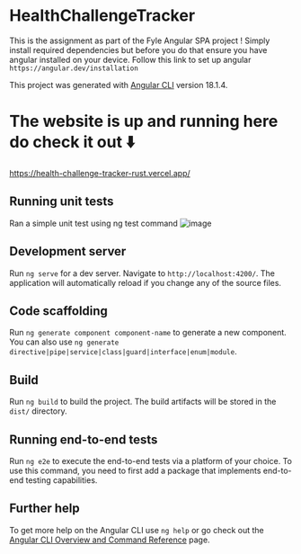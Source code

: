 # HealthChallengeTracker

This is the assignment as part of the Fyle Angular SPA project ! 
Simply install required dependencies but before you do that ensure you have angular installed on your device. Follow this link to set up angular `https://angular.dev/installation`

This project was generated with [Angular CLI](https://github.com/angular/angular-cli) version 18.1.4.
# The website is up and running here do check it out ⬇️
https://health-challenge-tracker-rust.vercel.app/

## Running unit tests
Ran a simple unit test using ng test command
![image](https://github.com/user-attachments/assets/e48caef3-efe0-46f1-a388-ed71a7e7f6b1)


## Development server

Run `ng serve` for a dev server. Navigate to `http://localhost:4200/`. The application will automatically reload if you change any of the source files.

## Code scaffolding

Run `ng generate component component-name` to generate a new component. You can also use `ng generate directive|pipe|service|class|guard|interface|enum|module`.

## Build

Run `ng build` to build the project. The build artifacts will be stored in the `dist/` directory.


## Running end-to-end tests

Run `ng e2e` to execute the end-to-end tests via a platform of your choice. To use this command, you need to first add a package that implements end-to-end testing capabilities.

## Further help

To get more help on the Angular CLI use `ng help` or go check out the [Angular CLI Overview and Command Reference](https://angular.dev/tools/cli) page.
